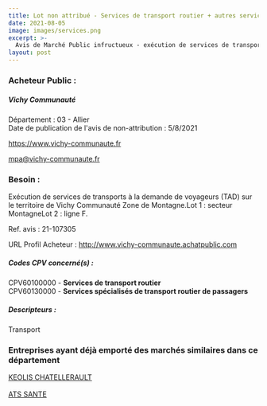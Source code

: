 ```yaml
---
title: Lot non attribué - Services de transport routier + autres services
date: 2021-08-05
image: images/services.png
excerpt: >-
  Avis de Marché Public infructueux - exécution de services de transports à la demande de voyageurs (tad) sur le territoire de vichy communauté zone de montagne
layout: post
---
```


### Acheteur Public :
##### Vichy Communauté
Département : 03 - Allier<br/>
Date de publication de l'avis de non-attribution : 5/8/2021


https://www.vichy-communaute.fr

mpa@vichy-communaute.fr


### Besoin :

Exécution de services de transports à la demande de voyageurs (TAD) sur le territoire de Vichy Communauté Zone de Montagne.Lot 1 : secteur MontagneLot 2 : ligne F.

Ref. avis : 21-107305

URL Profil Acheteur : http://www.vichy-communaute.achatpublic.com

##### Codes CPV concerné(s) :
CPV60100000 - **Services de transport routier** <br/>
CPV60130000 - **Services spécialisés de transport routier de passagers** <br/>

##### Descripteurs :
Transport <br/>

### Entreprises ayant déjà emporté des marchés similaires dans ce département
<a href="/entreprise-550/siren-347774879">KEOLIS CHATELLERAULT</a><br/><br/>
<a href="/entreprise-577/siren-808352173">ATS SANTE</a><br/><br/>
